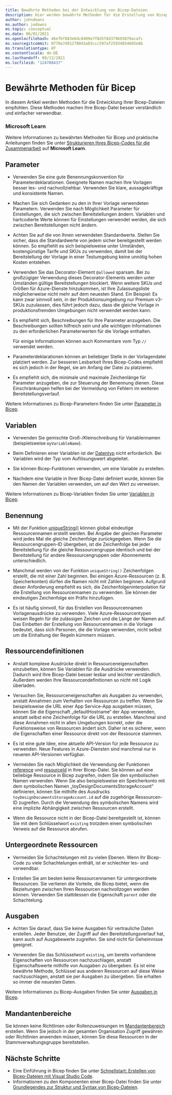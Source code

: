 ```yaml
---
title: Bewährte Methoden bei der Entwicklung von Bicep-Dateien
description: Hier werden bewährte Methoden für die Erstellung von Bicep-Dateien beschrieben, die sicherstellen, dass Ihre Dateien ordnungsgemäß funktionieren und einfach zu verwalten sind.
author: johndowns
ms.author: jodowns
ms.topic: conceptual
ms.date: 06/01/2021
ms.openlocfilehash: 46efbf883e6dc0409e7f8d5f8d379693079acafc
ms.sourcegitcommit: 0770a7d91278043a83ccc597af25934854605e8b
ms.translationtype: HT
ms.contentlocale: de-DE
ms.lasthandoff: 09/13/2021
ms.locfileid: "124788437"
---
```

# <a name="best-practices-for-bicep"></a>Bewährte Methoden für Bicep

In diesem Artikel werden Methoden für die Entwicklung Ihrer Bicep-Dateien empfohlen. Diese Methoden machen Ihre Bicep-Datei besser verständlich und einfacher verwendbar.

### <a name="microsoft-learn"></a>Microsoft Learn

Weitere Informationen zu bewährten Methoden für Bicep und praktische Anleitungen finden Sie unter [Strukturieren Ihres Bicep-Codes für die Zusammenarbeit](/learn/modules/structure-bicep-code-collaboration/) auf **Microsoft Learn**.

## <a name="parameters"></a>Parameter

* Verwenden Sie eine gute Benennungskonvention für Parameterdeklarationen. Geeignete Namen machen Ihre Vorlagen besser les- und nachvollziehbar. Verwenden Sie klare, aussagekräftige und konsistente Namen.

* Machen Sie sich Gedanken zu den in Ihrer Vorlage verwendeten Parametern. Verwenden Sie nach Möglichkeit Parameter für Einstellungen, die sich zwischen Bereitstellungen ändern. Variablen und hartcodierte Werte können für Einstellungen verwendet werden, die sich zwischen Bereitstellungen nicht ändern.

* Achten Sie auf die von Ihnen verwendeten Standardwerte. Stellen Sie sicher, dass die Standardwerte von jedem sicher bereitgestellt werden können. So empfiehlt es sich beispielsweise unter Umständen, kostengünstige Tarife und SKUs zu verwenden, damit bei der Bereitstellung der Vorlage in einer Testumgebung keine unnötig hohen Kosten entstehen.

* Verwenden Sie das Decorator-Element `@allowed` sparsam. Bei zu großzügiger Verwendung dieses Decorator-Elements werden unter Umständen gültige Bereitstellungen blockiert. Wenn weitere SKUs und Größen für Azure-Dienste hinzukommen, ist Ihre Zulassungsliste möglicherweise nicht mehr auf dem neuesten Stand. Ein Beispiel: Es kann zwar sinnvoll sein, in der Produktionsumgebung nur Premium v3-SKUs zuzulassen, dies führt jedoch dazu, dass die gleiche Vorlage in produktionsfremden Umgebungen nicht verwendet werden kann.

* Es empfiehlt sich, Beschreibungen für Ihre Parameter anzugeben. Die Beschreibungen sollten hilfreich sein und alle wichtigen Informationen zu den erforderlichen Parameterwerten für die Vorlage enthalten.

  Für einige Informationen können auch Kommentare vom Typ `//` verwendet werden.

* Parameterdeklarationen können an beliebiger Stelle in der Vorlagendatei platziert werden. Zur besseren Lesbarkeit Ihres Bicep-Codes empfiehlt es sich jedoch in der Regel, sie am Anfang der Datei zu platzieren.

* Es empfiehlt sich, die minimale und maximale Zeichenlänge für Parameter anzugeben, die zur Steuerung der Benennung dienen. Diese Einschränkungen helfen bei der Vermeidung von Fehlern im weiteren Bereitstellungsverlauf.

Weitere Informationen zu Bicep-Parametern finden Sie unter [Parameter in Bicep](parameters.md).

## <a name="variables"></a>Variablen

* Verwenden Sie gemischte Groß-/Kleinschreibung für Variablennamen (beispielsweise `myVariableName`).

* Beim Definieren einer Variablen ist der [Datentyp](data-types.md) nicht erforderlich. Bei Variablen wird der Typ vom Auflösungswert abgeleitet.

* Sie können Bicep-Funktionen verwenden, um eine Variable zu erstellen.

* Nachdem eine Variable in Ihrer Bicep-Datei definiert wurde, können Sie den Namen der Variablen verwenden, um auf den Wert zu verweisen.

Weitere Informationen zu Bicep-Variablen finden Sie unter [Variablen in Bicep](variables.md).

## <a name="naming"></a>Benennung

* Mit der Funktion [uniqueString()](bicep-functions-string.md#uniquestring) können global eindeutige Ressourcennamen erstellt werden. Bei Angabe der gleichen Parameter wird jedes Mal die gleiche Zeichenfolge zurückgegeben. Wenn Sie die Ressourcengruppen-ID übergeben, ist die Zeichenfolge bei jeder Bereitstellung für die gleiche Ressourcengruppe identisch und bei der Bereitstellung für andere Ressourcengruppen oder Abonnements unterschiedlich.

* Manchmal werden von der Funktion `uniqueString()` Zeichenfolgen erstellt, die mit einer Zahl beginnen. Bei einigen Azure-Ressourcen (z. B. Speicherkonten) dürfen die Namen nicht mit Zahlen beginnen. Aufgrund dieser Anforderung empfiehlt es sich, die Zeichenfolgeninterpolation für die Erstellung von Ressourcennamen zu verwenden. Sie können der eindeutigen Zeichenfolge ein Präfix hinzufügen.

* Es ist häufig sinnvoll, für das Erstellen von Ressourcennamen Vorlagenausdrücke zu verwenden. Viele Azure-Ressourcentypen weisen Regeln für die zulässigen Zeichen und die Länge der Namen auf. Das Einbetten der Erstellung von Ressourcennamen in die Vorlage bedeutet, dass sich Personen, die die Vorlage verwenden, nicht selbst um die Einhaltung der Regeln kümmern müssen.

## <a name="resource-definitions"></a>Ressourcendefinitionen

* Anstatt komplexe Ausdrücke direkt in Ressourceneigenschaften einzubetten, können Sie Variablen für die Ausdrücke verwenden. Dadurch wird Ihre Bicep-Datei besser lesbar und leichter verständlich. Außerdem werden Ihre Ressourcendefinitionen so nicht mit Logik überladen.

* Versuchen Sie, Ressourceneigenschaften als Ausgaben zu verwenden, anstatt Annahmen zum Verhalten von Ressourcen zu treffen. Wenn Sie beispielsweise die URL einer App Service-App ausgeben müssen, können Sie die Eigenschaft „defaultHostname“ der App verwenden, anstatt selbst eine Zeichenfolge für die URL zu erstellen. Manchmal sind diese Annahmen nicht in allen Umgebungen korrekt, oder die Funktionsweise von Ressourcen ändert sich. Daher ist es sicherer, wenn die Eigenschaften einer Ressource direkt von der Ressource stammen.

* Es ist eine gute Idee, eine aktuelle API-Version für jede Ressource zu verwenden. Neue Features in Azure-Diensten sind manchmal nur in neueren API-Versionen verfügbar.

* Vermeiden Sie nach Möglichkeit die Verwendung der Funktionen [reference](./bicep-functions-resource.md#reference) und [resourceId](./bicep-functions-resource.md#resourceid) in Ihrer Bicep-Datei. Sie können auf eine beliebige Ressource in Bicep zugreifen, indem Sie den symbolischen Namen verwenden. Wenn Sie also beispielsweise ein Speicherkonto mit dem symbolischen Namen „toyDesignDocumentsStorageAccount“ definieren, können Sie mithilfe des Ausdrucks `toyDesignDocumentsStorageAccount.id` auf die zugehörige Ressourcen-ID zugreifen. Durch die Verwendung des symbolischen Namens wird eine implizite Abhängigkeit zwischen Ressourcen erstellt.

* Wenn die Ressource nicht in der Bicep-Datei bereitgestellt ist, können Sie mit dem Schlüsselwort `existing` trotzdem einen symbolischen Verweis auf die Ressource abrufen.

## <a name="child-resources"></a>Untergeordnete Ressourcen

* Vermeiden Sie Schachtelungen mit zu vielen Ebenen. Wenn Ihr Bicep-Code zu viele Schachtelungen enthält, ist er schlechter les- und verwendbar.

* Erstellen Sie am besten keine Ressourcennamen für untergeordnete Ressourcen. Sie verlieren die Vorteile, die Bicep bietet, wenn die Beziehungen zwischen Ihren Ressourcen nachvollzogen werden können. Verwenden Sie stattdessen die Eigenschaft `parent` oder die Schachtelung.

## <a name="outputs"></a>Ausgaben

* Achten Sie darauf, dass Sie keine Ausgaben für vertrauliche Daten erstellen. Jeder Benutzer, der Zugriff auf den Bereitstellungsverlauf hat, kann auch auf Ausgabewerte zugreifen. Sie sind nicht für Geheimnisse geeignet.

* Verwenden Sie das Schlüsselwort `existing`, um bereits vorhandene Eigenschaften von Ressourcen nachzuschlagen, anstatt Eigenschaftswerte mithilfe von Ausgaben zu übergeben. Es ist eine bewährte Methode, Schlüssel aus anderen Ressourcen auf diese Weise nachzuschlagen, anstatt sie per Ausgaben zu übergeben. Sie erhalten so immer die neuesten Daten.

Weitere Informationen zu Bicep-Ausgaben finden Sie unter [Ausgaben in Bicep](outputs.md).

## <a name="tenant-scopes"></a>Mandantenbereiche

Sie können keine Richtlinien oder Rollenzuweisungen im [Mandantenbereich](deploy-to-tenant.md) erstellen. Wenn Sie jedoch in der gesamten Organisation Zugriff gewähren oder Richtlinien anwenden müssen, können Sie diese Ressourcen in der Stammverwaltungsgruppe bereitstellen.

## <a name="next-steps"></a>Nächste Schritte

* Eine Einführung in Bicep finden Sie unter [Schnellstart: Erstellen von Bicep-Dateien mit Visual Studio Code](quickstart-create-bicep-use-visual-studio-code.md).
* Informationen zu den Komponenten einer Bicep-Datei finden Sie unter [Grundlegendes zur Struktur und Syntax von Bicep-Dateien](file.md).
